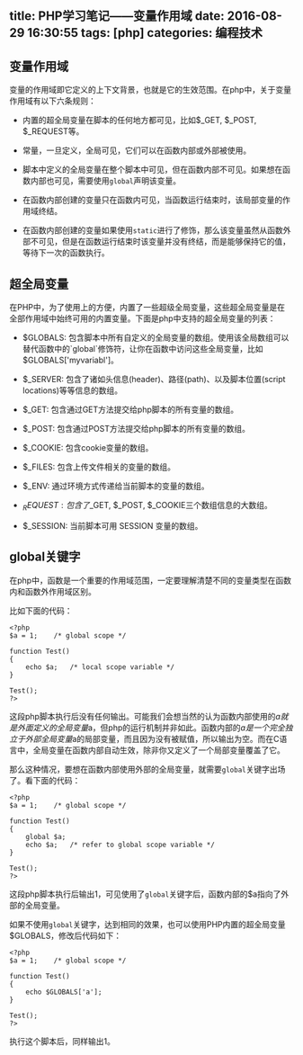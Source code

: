 title: PHP学习笔记——变量作用域
date: 2016-08-29 16:30:55
tags: [php]
categories: 编程技术
---

## 变量作用域

变量的作用域即它定义的上下文背景，也就是它的生效范围。在php中，关于变量作用域有以下六条规则：

* 内置的超全局变量在脚本的任何地方都可见，比如$\_GET, $\_POST, $\_REQUEST等。 

* 常量，一旦定义，全局可见，它们可以在函数内部或外部被使用。

* 脚本中定义的全局变量在整个脚本中可见，但在函数内部不可见。如果想在函数内部也可见，需要使用`global`声明该变量。

* 在函数内部创建的变量只在函数内可见，当函数运行结束时，该局部变量的作用域终结。

* 在函数内部创建的变量如果使用`static`进行了修饰，那么该变量虽然从函数外部不可见，但是在函数运行结束时该变量并没有终结，而是能够保持它的值，等待下一次的函数执行。

## 超全局变量

在PHP中，为了使用上的方便，内置了一些超级全局变量，这些超全局变量是在全部作用域中始终可用的内置变量。下面是php中支持的超全局变量的列表：

* $GLOBALS: 包含脚本中所有自定义的全局变量的数组。使用该全局数组可以替代函数中的`global`修饰符，让你在函数中访问这些全局变量，比如$GLOBALS['myvariabl']。

* $_SERVER: 包含了诸如头信息(header)、路径(path)、以及脚本位置(script locations)等等信息的数组。

* $_GET: 包含通过GET方法提交给php脚本的所有变量的数组。

* $_POST: 包含通过POST方法提交给php脚本的所有变量的数组。

* $_COOKIE: 包含cookie变量的数组。

* $_FILES: 包含上传文件相关的变量的数组。

* $_ENV: 通过环境方式传递给当前脚本的变量的数组。

* $_REQUEST: 包含了$\_GET, $\_POST, $\_COOKIE三个数组信息的大数组。

* $_SESSION: 当前脚本可用 SESSION 变量的数组。

## global关键字

在php中，函数是一个重要的作用域范围，一定要理解清楚不同的变量类型在函数内和函数外作用域区别。

比如下面的代码：

```
<?php
$a = 1;    /* global scope */

function Test() 
{
    echo $a;   /* local scope variable */
}

Test();
?>
```

这段php脚本执行后没有任何输出。可能我们会想当然的认为函数内部使用的$a就是外面定义的全局变量$a，但php的运行机制并非如此。函数内部的$a是一个完全独立于外部全局变量$a的局部变量，而且因为没有被赋值，所以输出为空。而在C语言中，全局变量在函数内部自动生效，除非你又定义了一个局部变量覆盖了它。

那么这种情况，要想在函数内部使用外部的全局变量，就需要`global`关键字出场了。看下面的代码：

```
<?php
$a = 1;    /* global scope */

function Test() 
{
    global $a;
    echo $a;   /* refer to global scope variable */
}

Test();
?>
```

这段php脚本执行后输出1，可见使用了`global`关键字后，函数内部的$a指向了外部的全局变量。

如果不使用`global`关键字，达到相同的效果，也可以使用PHP内置的超全局变量$GLOBALS，修改后代码如下：

```
<?php
$a = 1;    /* global scope */

function Test() 
{
    echo $GLOBALS['a'];
}

Test();
?>
```

执行这个脚本后，同样输出1。
